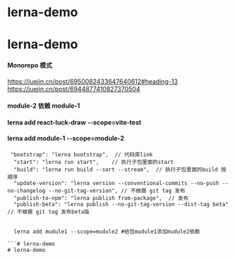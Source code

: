 # lerna-demo

# lerna-demo

####  Monorepo 模式   

https://juejin.cn/post/6950082433647640612#heading-13
https://juejin.cn/post/6944877410827370504

#### module-2 依赖 module-1

#### lerna add react-luck-draw --scope=vite-test
#### lerna add module-1 --scope=module-2


```
 "bootstrap": "lerna bootstrap",  // 代码库link
  "start": "lerna run start",    // 执行子包里面的start
  "build": "lerna run build --sort --stream",  // 执行子包里面的build 按顺序
  "update-version": "lerna version --conventional-commits --no-push --no-changelog --no-git-tag-version", // 不根据 git tag 发布
  "publish-to-npm": "lerna publish from-package",  // 发布
  "publish-beta": "lerna publish --no-git-tag-version --dist-tag beta"  // 不根据 git tag 发布beta版
  
  
  lerna add mudule1 --scope=mudule2 #给包mudule1添加mudule2依赖

```# lerna-demo
# lerna-demo

